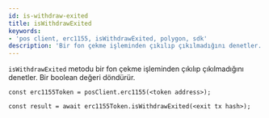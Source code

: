 ```yaml
---
id: is-withdraw-exited
title: isWithdrawExited
keywords:
- 'pos client, erc1155, isWithdrawExited, polygon, sdk'
description: 'Bir fon çekme işleminden çıkılıp çıkılmadığını denetler.'
---
```


`isWithdrawExited` metodu bir fon çekme işleminden çıkılıp çıkılmadığını denetler. Bir boolean değeri döndürür.

```
const erc1155Token = posClient.erc1155(<token address>);

const result = await erc1155Token.isWithdrawExited(<exit tx hash>);

```
